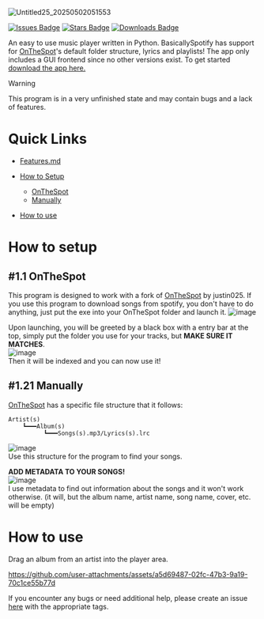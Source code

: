 ![Untitled25_20250502051553](https://github.com/user-attachments/assets/6fd49149-ee87-49f1-8c84-94393e65a85f)

[![Issues Badge][issues-shield]][issues-url]
[![Stars Badge][stars-shield]][stars-url]
[![Downloads Badge][downloads-shield]][downloads-url]
<!-- Issues Badge -->
[issues-shield]: https://img.shields.io/github/issues/FFProjects0/BasicallySpotify?style=flat&label=Issues&labelColor=001224&color=1DB954
[issues-url]: https://github.com/FFProjects0/BasicallySpotify/issues
<!-- Stars Badge -->
[stars-shield]: https://img.shields.io/github/stars/FFProjects0/BasicallySpotify?style=flat&label=Stars&labelColor=001224&color=1DB954
[stars-url]: https://github.com/FFProjects0/BasicallySpotify/stargazers
<!-- Downloads Badge -->
[downloads-shield]: https://img.shields.io/github/downloads/FFProjects0/BasicallySpotify/total.svg?style=flat&label=Downloads&labelColor=001224&color=1DB954
[downloads-url]: https://github.com/FFProjects0/BasicallySpotify/releases/

An easy to use music player written in Python. BasicallySpotify has support for [OnTheSpot](https://github.com/justin025/onthespot/tree/v1.1.0)'s default folder structure, lyrics and playlists! The app only includes a GUI frontend since no other versions exist. To get started [download the app here.](https://github.com/FFProjects0/BasicallySpotify/releases)<br>
<!--![image](https://github.com/user-attachments/assets/23415053-18b3-45c9-b5e5-ba6617268498)-->

> [!WARNING]
> This program is in a very unfinished state and may contain bugs and a lack of features.

# Quick Links
- [Features.md](https://github.com/FFProjects0/BasicallySpotify/blob/main/FEATURES_LIST.md)<br>

- [How to Setup](https://github.com/FFProjects0/BasicallySpotify?tab=readme-ov-file#how-to-setup)<br>
    - [OnTheSpot](https://github.com/FFProjects0/BasicallySpotify?tab=readme-ov-file#11-onthespot)<br>
    - [Manually](https://github.com/FFProjects0/BasicallySpotify?tab=readme-ov-file#121-manually)<br>
- [How to use](https://github.com/FFProjects0/BasicallySpotify?tab=readme-ov-file#how-to-use)<br>

# How to setup
## #1.1 OnTheSpot
This program is designed to work with a fork of [OnTheSpot](https://github.com/justin025/onthespot/releases/tag/v1.1.0) by justin025.
If you use this program to download songs from spotify, you don't have to do anything, just put the exe into your OnTheSpot folder and launch it.
![image](https://github.com/user-attachments/assets/974b81f1-1c17-4a24-8119-b02a5dff8469)

Upon launching, you will be greeted by a black box with a entry bar at the top, simply put the folder you use for your tracks, but **MAKE SURE IT MATCHES**.<br>
![image](https://github.com/user-attachments/assets/0484257b-62d7-4d47-bde6-413cadf6ba2e)<br>
Then it will be indexed and you can now use it!


## #1.21 Manually
[OnTheSpot](https://github.com/justin025/onthespot/releases/tag/v1.1.0) has a specific file structure that it follows:
```
Artist(s)
    ┗━━━Album(s)
          ┗━━━Songs(s).mp3/Lyrics(s).lrc
```
![image](https://github.com/user-attachments/assets/6a18dac4-e718-4f02-aefe-d153263664eb)<br>
Use this structure for the program to find your songs.

**ADD METADATA TO YOUR SONGS!**<br>
![image](https://github.com/user-attachments/assets/15b9ca95-d151-44b6-ae60-c5d74e08ebbc)<br>
I use metadata to find out information about the songs and it won't work otherwise. (it will, but the album name, artist name, song name, cover, etc. will be empty)

# How to use
Drag an album from an artist into the player area.<br>



https://github.com/user-attachments/assets/a5d69487-02fc-47b3-9a19-70c1ce55b77d



If you encounter any bugs or need additional help, please create an issue [here](https://github.com/FFProjects0/BasicallySpotify/issues) with the appropriate tags.
